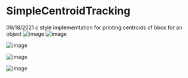 # SimpleCentroidTracking

09/18/2021
c style implememtation for printing centroids of bbox for an object
![image](https://user-images.githubusercontent.com/59910227/133883808-fe3bb2d3-13f7-407d-bc58-19bdda690a8f.png)
![image](https://user-images.githubusercontent.com/59910227/133883673-5ece8d93-5c21-4697-93f1-779375ca8e4e.png)

![image](https://user-images.githubusercontent.com/59910227/133752925-3f6fb812-8be8-43ce-b65d-5b8970c67f19.png)

![image](https://user-images.githubusercontent.com/59910227/133752961-a0b30e19-9ba6-440f-81c2-df87b3261fa3.png)

![image](https://user-images.githubusercontent.com/59910227/133752979-39a5e14d-5361-4ce4-a1a2-44b1a0d8d736.png)
